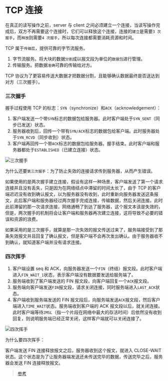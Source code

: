 # TCP 连接

在真正的读写操作之前，server 与 client 之间必须建立一个连接，当读写操作完成后，双方不再需要这个连接时，它们可以释放这个连接，连接的`建立`是需要`3 次握手`，而`释放`则需要`4 次握手`，所以每次连接都需要消耗资源和时间。

TCP 属于`传输层`，提供可靠的字节流服务。

1. 字节流服务。将大块的数据`分割`成以报文段为单位的`数据包`进行管理。
2. 传输服务。把数据`准确`可靠的传输给对方。

TCP 协议为了更容易传送大数据才把数据分割，且能够确认数据最终是否送达到对方（三次握手）。

### 三次握手

握手过程使用 TCP 的标志：`SYN`（synchronize）和`ACK`（acknowledgement）：

1. 客户端发送一个带`SYN`标志的数据包给服务器。此时客户端处于`SYN_SENT`（同步已发送）状态。
2. 服务器收到后，回传一个带有`SYN/ACK`标志的数据包给客户端。此时服务器处于`SYN_RCVD`（同步收到）状态。
3. 客户端再回传一个带`ACK`标志的数据包给服务器。握手结束。此时客户端和服务器都处于`ESTABLISHED`（已建立连接）状态。

![三次握手](https://imgconvert.csdnimg.cn/aHR0cDovL2ltZy5ibG9nLmNzZG4ubmV0LzIwMTcwNjA1MTEwNDA1NjY2?x-oss-process=image/format,png ':size=700')

为什么还要`第三次握手`：为了防止失效的连接请求传到服务器，从而产生错误。

如果使用的是两次握手建立连接，假设有这样一种场景，客户端发送了第一个请求连接并且没有丢失，只是因为在网络结点中滞留的时间太长了，由于 TCP 的客户端迟迟没有收到确认报文，以为服务器没有收到，此时重新向服务器发送这条报文，此后客户端和服务器经过两次握手完成连接，传输数据，然后关闭连接。此时此前滞留的那一次请求连接，网络通畅了到达了服务器，这个报文本该是失效的，但是，两次握手的机制将会让客户端和服务器再次建立连接，这将导致不必要的错误和资源的浪费。

如果采用的是三次握手，就算是那一次失效的报文传送过来了，服务端接受到了那条失效报文并且回复了确认报文，但是客户端不会再次发出确认。由于服务器收不到确认，就知道客户端并没有请求连接。

### 四次挥手

1. 客户端设置 seq 和 ACK，向服务器发送一个`FIN`（终结）报文段。此时客户端进入`FIN_WAIT_1`状态，表示客户端没有数据要发送给服务端了。
2. 服务端收到了客户端发送的 FIN 报文段，向客户端回复一个`ACK`报文段。
3. 服务端向客户端发送`FIN`报文段，请求关闭连接，同时服务端进入`LAST_ACK`状态。
4. 客户端收到服务端发送的 FIN 报文段后，向服务端发送`ACK`报文段，然后客户端进入`TIME_WAIT`状态。服务端收到客户端的 ACK 报文段以后，就关闭连接。此时客户端等待`2MSL`（指一个片段在网络中最大的存活时间）后依然没有收到回复，则说明服务端已经正常关闭，这样客户端就可以关闭连接了。

![四次挥手](https://imgconvert.csdnimg.cn/aHR0cDovL2ltZy5ibG9nLmNzZG4ubmV0LzIwMTcwNjA2MDg0ODUxMjcy?x-oss-process=image/format,png ':size=700')

为什么要四次挥手：

客户端发送 FIN 连接释放报文之后，服务器收到这个报文，就进入 CLOSE-WAIT 状态。这个状态是为了让服务器端发送还未传送完毕的数据，传送完毕之后，服务器会发送 FIN 连接释放报文。

> [参考](https://blog.csdn.net/qzcsu/article/details/72861891)

